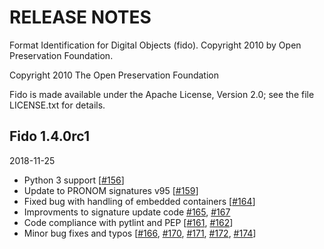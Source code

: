 RELEASE NOTES
=============
Format Identification for Digital Objects (fido).
Copyright 2010 by Open Preservation Foundation.

Copyright 2010 The Open Preservation Foundation

Fido is made available under the Apache License, Version 2.0; see the file
LICENSE.txt for details.

Fido 1.4.0rc1
-------------
2018-11-25

- Python 3 support [[#156][]]
- Update to PRONOM signatures v95 [[#159][]]
- Fixed bug with handling of embedded containers [[#164][]]
- Improvments to signature update code [#165][], [#167][]
- Code compliance with pytlint and PEP [[#161][], [#162][]]
- Minor bug fixes and typos [[#166][], [#170][], [#171][], [#172][], [#174][]]

[#156]: https://github.com/openpreserve/fido/pull/156
[#159]: https://github.com/openpreserve/fido/pull/159
[#161]: https://github.com/openpreserve/fido/pull/161
[#162]: https://github.com/openpreserve/fido/pull/162
[#164]: https://github.com/openpreserve/fido/pull/164
[#165]: https://github.com/openpreserve/fido/pull/165
[#166]: https://github.com/openpreserve/fido/pull/166
[#167]: https://github.com/openpreserve/fido/pull/167
[#170]: https://github.com/openpreserve/fido/pull/170
[#171]: https://github.com/openpreserve/fido/pull/171
[#172]: https://github.com/openpreserve/fido/pull/172
[#174]: https://github.com/openpreserve/fido/pull/174
